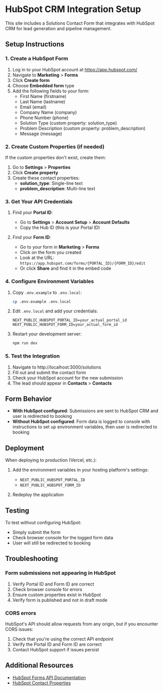 # HubSpot CRM Integration Setup

This site includes a Solutions Contact Form that integrates with HubSpot CRM for lead generation and pipeline management.

## Setup Instructions

### 1. Create a HubSpot Form

1. Log in to your HubSpot account at https://app.hubspot.com/
2. Navigate to **Marketing** > **Forms**
3. Click **Create form**
4. Choose **Embedded form** type
5. Add the following fields to your form:
   - First Name (firstname)
   - Last Name (lastname)
   - Email (email)
   - Company Name (company)
   - Phone Number (phone)
   - Solution Type (custom property: solution_type)
   - Problem Description (custom property: problem_description)
   - Message (message)

### 2. Create Custom Properties (if needed)

If the custom properties don't exist, create them:

1. Go to **Settings** > **Properties**
2. Click **Create property**
3. Create these contact properties:
   - **solution_type**: Single-line text
   - **problem_description**: Multi-line text

### 3. Get Your API Credentials

1. Find your **Portal ID**:
   - Go to **Settings** > **Account Setup** > **Account Defaults**
   - Copy the Hub ID (this is your Portal ID)

2. Find your **Form ID**:
   - Go to your form in **Marketing** > **Forms**
   - Click on the form you created
   - Look at the URL: `https://app.hubspot.com/forms/{PORTAL_ID}/{FORM_ID}/edit`
   - Or click **Share** and find it in the embed code

### 4. Configure Environment Variables

1. Copy `.env.example` to `.env.local`:
   ```bash
   cp .env.example .env.local
   ```

2. Edit `.env.local` and add your credentials:
   ```env
   NEXT_PUBLIC_HUBSPOT_PORTAL_ID=your_actual_portal_id
   NEXT_PUBLIC_HUBSPOT_FORM_ID=your_actual_form_id
   ```

3. Restart your development server:
   ```bash
   npm run dev
   ```

### 5. Test the Integration

1. Navigate to http://localhost:3000/solutions
2. Fill out and submit the contact form
3. Check your HubSpot account for the new submission
4. The lead should appear in **Contacts** > **Contacts**

## Form Behavior

- **With HubSpot configured**: Submissions are sent to HubSpot CRM and user is redirected to booking
- **Without HubSpot configured**: Form data is logged to console with instructions to set up environment variables, then user is redirected to booking

## Deployment

When deploying to production (Vercel, etc.):

1. Add the environment variables in your hosting platform's settings:
   - `NEXT_PUBLIC_HUBSPOT_PORTAL_ID`
   - `NEXT_PUBLIC_HUBSPOT_FORM_ID`

2. Redeploy the application

## Testing

To test without configuring HubSpot:
- Simply submit the form
- Check browser console for the logged form data
- User will still be redirected to booking

## Troubleshooting

### Form submissions not appearing in HubSpot

1. Verify Portal ID and Form ID are correct
2. Check browser console for errors
3. Ensure custom properties exist in HubSpot
4. Verify form is published and not in draft mode

### CORS errors

HubSpot's API should allow requests from any origin, but if you encounter CORS issues:
1. Check that you're using the correct API endpoint
2. Verify the Portal ID and Form ID are correct
3. Contact HubSpot support if issues persist

## Additional Resources

- [HubSpot Forms API Documentation](https://developers.hubspot.com/docs/api/marketing/forms)
- [HubSpot Contact Properties](https://developers.hubspot.com/docs/api/crm/properties)
